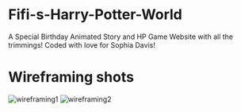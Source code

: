 # Fifi-s-Harry-Potter-World
A Special Birthday Animated Story and HP Game Website with all the trimmings! Coded with love for Sophia Davis! 


# Wireframing shots

![wireframing1]()
![wireframing2]()
